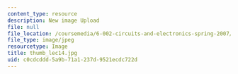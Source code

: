 ```yaml
---
content_type: resource
description: New image Upload
file: null
file_location: /coursemedia/6-002-circuits-and-electronics-spring-2007/c0cdcddd5a9b71a1237d9521ecdc722d_thumb_lec14.jpg
file_type: image/jpeg
resourcetype: Image
title: thumb_lec14.jpg
uid: c0cdcddd-5a9b-71a1-237d-9521ecdc722d
---
```

